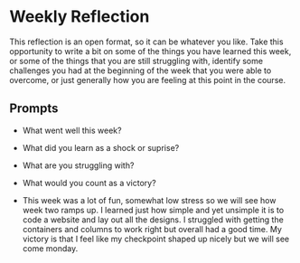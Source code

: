 # Weekly Reflection
This reflection is an open format, so it can be whatever you like. Take this opportunity to write a bit on some of the things you have learned this week, or some of the things that you are still struggling with, identify some challenges you had at the beginning of the week that you were able to overcome, or just generally how you are feeling at this point in the course.

## Prompts
- What went well this week?
- What did you learn as a shock or suprise?
- What are you struggling with?
- What would you count as a victory?

- This week was a lot of fun, somewhat low stress so we will see how week two ramps up. I learned just how simple and yet unsimple it is to code a website and lay out all the designs. I struggled with getting the containers and columns to work right but overall had a good time. My victory is that I feel like my checkpoint shaped up nicely but we will see come monday. 